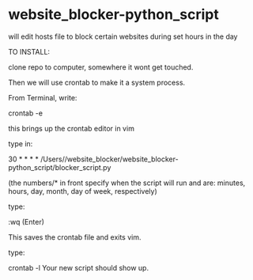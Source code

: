 # website_blocker-python_script
will edit hosts file to block certain websites during set hours in the day


TO INSTALL:

clone repo to computer, somewhere it wont get touched.

Then we will use crontab to make it a system process.

From Terminal, write:  


crontab -e



this brings up the crontab editor in vim

type in:


30 * * * * /Users/<YourUsername>/website_blocker/website_blocker-python_script/blocker_script.py
  
(the numbers/* in front specify when the script will run and are: minutes, hours, day, month, day of week, respectively)


type:


:wq (Enter)


This saves the crontab file and exits vim.

type:

crontab -l   Your new script should show up.

